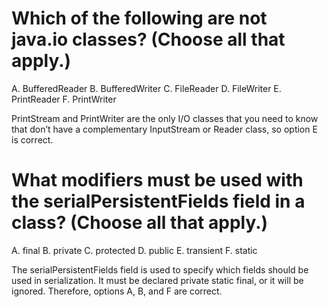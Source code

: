 # Which of the following are not java.io classes? (Choose all that apply.)
A. BufferedReader
B. BufferedWriter
C. FileReader
D. FileWriter
E. PrintReader
F. PrintWriter

PrintStream and PrintWriter are the only I/O classes that you need to know that don’t have a complementary InputStream or Reader class, so option E is correct.

# What modifiers must be used with the serialPersistentFields field in a class? (Choose all that apply.)
A. final
B. private
C. protected
D. public
E. transient
F. static

The serialPersistentFields field is used to specify which fields should be used in serialization.
It must be declared private static final, or it will be ignored. Therefore, options A, B, and F are correct.